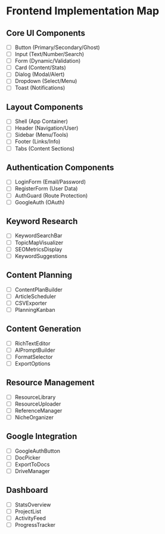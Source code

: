 # Frontend Implementation Map

## Core UI Components
- [ ] Button (Primary/Secondary/Ghost)
- [ ] Input (Text/Number/Search)
- [ ] Form (Dynamic/Validation)
- [ ] Card (Content/Stats)
- [ ] Dialog (Modal/Alert)
- [ ] Dropdown (Select/Menu)
- [ ] Toast (Notifications)

## Layout Components
- [ ] Shell (App Container)
- [ ] Header (Navigation/User)
- [ ] Sidebar (Menu/Tools)
- [ ] Footer (Links/Info)
- [ ] Tabs (Content Sections)

## Authentication Components
- [ ] LoginForm (Email/Password)
- [ ] RegisterForm (User Data)
- [ ] AuthGuard (Route Protection)
- [ ] GoogleAuth (OAuth)

## Keyword Research
- [ ] KeywordSearchBar
- [ ] TopicMapVisualizer
- [ ] SEOMetricsDisplay
- [ ] KeywordSuggestions

## Content Planning
- [ ] ContentPlanBuilder
- [ ] ArticleScheduler
- [ ] CSVExporter
- [ ] PlanningKanban

## Content Generation
- [ ] RichTextEditor
- [ ] AIPromptBuilder
- [ ] FormatSelector
- [ ] ExportOptions

## Resource Management
- [ ] ResourceLibrary
- [ ] ResourceUploader
- [ ] ReferenceManager
- [ ] NicheOrganizer

## Google Integration
- [ ] GoogleAuthButton
- [ ] DocPicker
- [ ] ExportToDocs
- [ ] DriveManager

## Dashboard
- [ ] StatsOverview
- [ ] ProjectList
- [ ] ActivityFeed
- [ ] ProgressTracker 